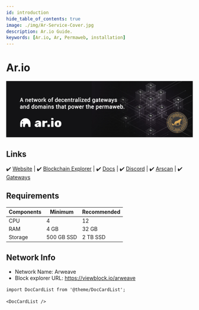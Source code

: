 ```yaml
---
id: introduction
hide_table_of_contents: true
image: ./img/Ar-Service-Cover.jpg
description: Ar.io Guide.
keywords: [Ar.io, Ar, Permaweb, installation]
---
```

# Ar.io 

![Ar](./img/Ar-Service.jpg) 

## Links
 ✔️ [Website](https://www.ar.io) |
 ✔️ [Blockchain Explorer](https://gateways.ar-io.dev) |
 ✔️ [Docs](https://docs.ar.io) |
 ✔️ [Discord](https://discord.gg/ApxXjvwECK) |
 ✔️ [Arscan](https://arscan.io/gateways) |
 ✔️ [Gateways](https://discord.gg/ApxXjvwECK)


## Requirements

| Components | Minimum | **Recommended** |
| ------------ | ------------ | ------------ |
| CPU |	4 | 12 |
| RAM	| 4 GB | 32 GB |
| Storage | 500 GB SSD | 2 TB SSD |

## Network Info 

* Network Name: Arweave  
* Block explorer URL: https://viewblock.io/arweave

```mdx-code-block
import DocCardList from '@theme/DocCardList';

<DocCardList />
```
